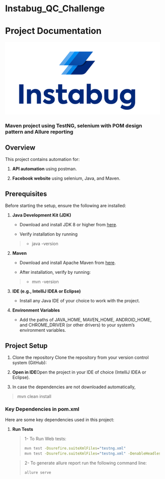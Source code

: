 # Instabug_QC_Challenge

Project Documentation
=====================

![instabug logo](src/main/resources/instabug_icon.PNG)

### Maven project using TestNG, selenium with POM design pattern and Allure reporting

Overview
--------

This project contains automation for:

1. **API automation** using postman.

2. **Facebook website** using selenium, Java, and Maven.

Prerequisites
-------------

Before starting the setup, ensure the following are installed:

1. **Java Development Kit (JDK)**

    * Download and install JDK 8 or higher
      from [here](https://www.oracle.com/java/technologies/javase-jdk11-downloads.html).

    * Verify installation by running
   > * java -version

2. **Maven**

    * Download and install Apache Maven from [here](https://maven.apache.org/download.cgi).

    * After installation, verify by running:
   > * mvn -version

3. **IDE (e.g., IntelliJ IDEA or Eclipse)**

    * Install any Java IDE of your choice to work with the project.

4. **Environment Variables**

    * Add the paths of JAVA\_HOME, MAVEN\_HOME, ANDROID\_HOME, and CHROME\_DRIVER (or other drivers) to your system’s
      environment variables.

Project Setup
-------------

1. Clone the repository Clone the repository from your version control system (GitHub):

2. **Open in IDE**Open the project in your IDE of choice (IntelliJ IDEA or Eclipse).

3. In case the dependencies are not downloaded automatically,

> mvn clean install

### Key Dependencies in pom.xml

Here are some key dependencies used in this project:

1. **Run Tests**

   > 1- To Run Web tests:
   >```bash
   >mvn test -Dsurefire.suiteXmlFiles="testng.xml"
   >mvn test -Dsurefire.suiteXmlFiles="testng.xml" -DenableHeadlessExecution="yes"

   > 2- To generate allure report run the following command line:
   > ```bash
   > allure serve
   